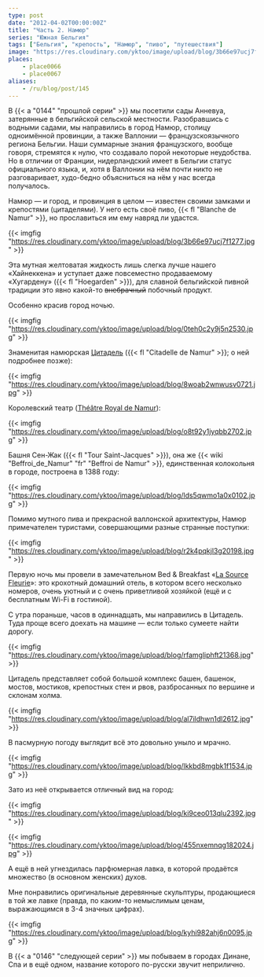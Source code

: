 ```yaml
---
type: post
date: "2012-04-02T00:00:00Z"
title: "Часть 2. Намюр"
series: "Южная Бельгия"
tags: ["Бельгия", "крепость", "Намюр", "пиво", "путешествия"]
image: "https://res.cloudinary.com/yktoo/image/upload/blog/3b66e97ucj7f1277.jpg"
places:
    - place0066
    - place0067
aliases:
    - /ru/blog/post/145
---
```


В {{< a "0144" "прошлой серии" >}} мы посетили сады Анневуа, затерянные в бельгийской сельской местности. Разобравшись с водными садами, мы направились в город Намюр, столицу одноимённой провинции, а также Валлонии — французскоязычного региона Бельгии. Наши суммарные знания французского, вообще говоря, стремятся к нулю, что создавало порой некоторые неудобства. Но в отличии от Франции, нидерландский имеет в Бельгии статус официального языка, и, хотя в Валлонии на нём почти никто не разговаривает, худо-бедно объясниться на нём у нас всегда получалось.

<!--more-->

Намюр — и город, и провинция в целом — известен своими замками и крепостями (цитаделями). У него есть своё пиво, {{< fl "Blanche de Namur" >}}, но прославиться им ему навряд ли удастся.

{{< imgfig "https://res.cloudinary.com/yktoo/image/upload/blog/3b66e97ucj7f1277.jpg" >}}

Эта мутная желтоватая жидкость лишь слегка лучше нашего «Хайнеккена» и уступает даже повсеместно продаваемому «Хугардену» ({{< fl "Hoegarden" >}}), для славной бельгийской пивной традиции это явно какой-то ~~внебрачный~~ побочный продукт.

Особенно красив город ночью.

{{< imgfig "https://res.cloudinary.com/yktoo/image/upload/blog/0teh0c2y9j5n2530.jpg" >}}

Знаменитая намюрская [Цитадель](http://www.citadelle.namur.be/) ({{< fl "Citadelle de Namur" >}}; о ней подробнее позже):

{{< imgfig "https://res.cloudinary.com/yktoo/image/upload/blog/8woab2wnwusv0721.jpg" >}}

Королевский театр ([Théâtre Royal de Namur](http://www.theatredenamur.be/)):

{{< imgfig "https://res.cloudinary.com/yktoo/image/upload/blog/o8t92y1jyqbb2702.jpg" >}}

Башня Сен-Жак ({{< fl "Tour Saint-Jacques" >}}), она же {{< wiki "Beffroi_de_Namur" "fr" "Beffroi de Namur" >}}, единственная колокольня в городе, построена в 1388 году:

{{< imgfig "https://res.cloudinary.com/yktoo/image/upload/blog/lds5qwmo1a0x0102.jpg" >}}

Помимо мутного пива и прекрасной валлонской архитектуры, Намюр примечателен туристами, совершающими разные странные поступки:

{{< imgfig "https://res.cloudinary.com/yktoo/image/upload/blog/r2k4pqkjl3g20198.jpg" >}}

Первую ночь мы провели в замечательном Bed & Breakfast «[La Source Fleurie](http://www.source-fleurie.be/)»: это крохотный домашний отель, в котором всего несколько номеров, очень уютный и с очень приветливой хозяйкой (ещё и с бесплатным Wi-Fi в гостиной). 

С утра пораньше, часов в одиннадцать, мы направились в Цитадель. Туда проще всего доехать на машине — если только сумеете найти дорогу.

{{< imgfig "https://res.cloudinary.com/yktoo/image/upload/blog/rfamgliphft21368.jpg" >}}

Цитадель представляет собой большой комплекс башен, башенок, мостов, мостиков, крепостных стен и рвов, разбросанных по вершине и склонам холма.

{{< imgfig "https://res.cloudinary.com/yktoo/image/upload/blog/al7ildhwn1dl2612.jpg" >}}

В пасмурную погоду выглядит всё это довольно уныло и мрачно.

{{< imgfig "https://res.cloudinary.com/yktoo/image/upload/blog/lkkbd8mgbk1f1534.jpg" >}}

Зато из неё открывается отличный вид на город:

{{< imgfig "https://res.cloudinary.com/yktoo/image/upload/blog/ki9ceo013qlu2392.jpg" >}}

{{< imgfig "https://res.cloudinary.com/yktoo/image/upload/blog/455nxemnqg182024.jpg" >}}

А ещё в ней угнездилась парфюмерная лавка, в которой продаётся множество (в основном женских) духов.

Мне понравились оригинальные деревянные скульптуры, продающиеся в той же лавке (правда, по каким-то немыслимым ценам, выражающимся в 3-4 значных цифрах).

{{< imgfig "https://res.cloudinary.com/yktoo/image/upload/blog/kyhi982ahj6n0095.jpg" >}}

В {{< a "0146" "следующей серии" >}} мы побываем в городах Динане, Спа и в ещё одном, название которого по-русски звучит неприлично.
